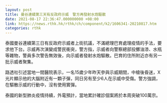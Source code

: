 ```yaml
---
layout: post
title: 曼谷連續第三天有反政府示威　警方再發射水炮驅散
date: 2021-08-17 22:36:47.000000000 +08:00
link: https://news.rthk.hk/rthk/ch/component/k2/1606341-20210817.htm
categories: rthk
---
```


泰國曼谷連續第三日有反政府示威者上街抗議，不滿總理巴育處理疫情的手法，要求他下台。示威再次演變成警民衝突，警方指，示威者向警察總部投擲油漆、水瓶等雜物，警員多次警告無效後，向示威者發射水炮驅散。巴育的住所附近亦有另一批示威者聚集。

路透社引述當地一間醫院表示，一名15歲少年昨天參與示威期間，中槍後昏迷，X光片顯示他的大腦附近有一顆子彈，同日另有至少6人在示威中受傷。警方強調，在驅散示威的行動中，沒有使用實彈。

泰國的新型肺炎疫情持續，外電預計，當地累計確診個案將於本周突破100萬宗。
